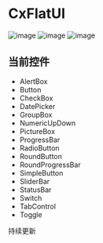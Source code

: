 # CxFlatUI
![image](https://github.com/HuJinguang/CxFlatUI/blob/master/CxFlatDemo/screenshot/6.png)
![image](https://github.com/HuJinguang/CxFlatUI/blob/master/CxFlatDemo/screenshot/5.png)
![image](https://github.com/HuJinguang/CxFlatUI/blob/master/CxFlatDemo/screenshot/7.png)
## 当前控件
+ AlertBox
+ Button
+ CheckBox
+ DatePicker
+ GroupBox
+ NumericUpDown
+ PictureBox
+ ProgressBar
+ RadioButton
+ RoundButton
+ RoundProgressBar
+ SimpleButton
+ SliderBar
+ StatusBar
+ Switch
+ TabControl
+ Toggle

持续更新

